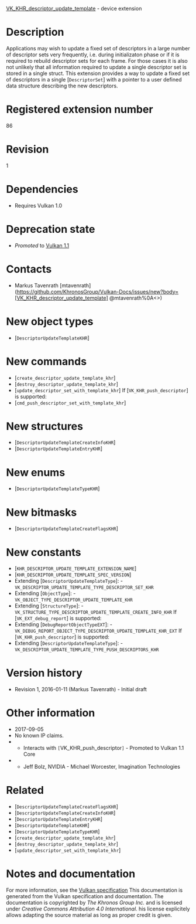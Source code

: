 [VK_KHR_descriptor_update_template](https://www.khronos.org/registry/vulkan/specs/1.3-extensions/man/html/VK_KHR_descriptor_update_template.html) - device extension

# Description
Applications may wish to update a fixed set of descriptors in a large number
of descriptor sets very frequently, i.e. during initializaton phase or if it
is required to rebuild descriptor sets for each frame.
For those cases it is also not unlikely that all information required to
update a single descriptor set is stored in a single struct.
This extension provides a way to update a fixed set of descriptors in a
single [`DescriptorSet`] with a pointer to a user defined data structure
describing the new descriptors.

# Registered extension number
86

# Revision
1

# Dependencies
- Requires Vulkan 1.0

# Deprecation state
- *Promoted* to [Vulkan 1.1](https://www.khronos.org/registry/vulkan/specs/1.3-extensions/html/vkspec.html#versions-1.1-promotions)

# Contacts
- Markus Tavenrath [mtavenrath](https://github.com/KhronosGroup/Vulkan-Docs/issues/new?body=[VK_KHR_descriptor_update_template] @mtavenrath%0A<<Here describe the issue or question you have about the VK_KHR_descriptor_update_template extension>>)

# New object types
- [`DescriptorUpdateTemplateKHR`]

# New commands
- [`create_descriptor_update_template_khr`]
- [`destroy_descriptor_update_template_khr`]
- [`update_descriptor_set_with_template_khr`]
If [`VK_KHR_push_descriptor`] is supported:
- [`cmd_push_descriptor_set_with_template_khr`]

# New structures
- [`DescriptorUpdateTemplateCreateInfoKHR`]
- [`DescriptorUpdateTemplateEntryKHR`]

# New enums
- [`DescriptorUpdateTemplateTypeKHR`]

# New bitmasks
- [`DescriptorUpdateTemplateCreateFlagsKHR`]

# New constants
- [`KHR_DESCRIPTOR_UPDATE_TEMPLATE_EXTENSION_NAME`]
- [`KHR_DESCRIPTOR_UPDATE_TEMPLATE_SPEC_VERSION`]
- Extending [`DescriptorUpdateTemplateType`]:  - `VK_DESCRIPTOR_UPDATE_TEMPLATE_TYPE_DESCRIPTOR_SET_KHR` 
- Extending [`ObjectType`]:  - `VK_OBJECT_TYPE_DESCRIPTOR_UPDATE_TEMPLATE_KHR` 
- Extending [`StructureType`]:  - `VK_STRUCTURE_TYPE_DESCRIPTOR_UPDATE_TEMPLATE_CREATE_INFO_KHR` 
If [`VK_EXT_debug_report`] is supported:
- Extending [`DebugReportObjectTypeEXT`]:  - `VK_DEBUG_REPORT_OBJECT_TYPE_DESCRIPTOR_UPDATE_TEMPLATE_KHR_EXT` 
If [`VK_KHR_push_descriptor`] is supported:
- Extending [`DescriptorUpdateTemplateType`]:  - `VK_DESCRIPTOR_UPDATE_TEMPLATE_TYPE_PUSH_DESCRIPTORS_KHR`

# Version history
- Revision 1, 2016-01-11 (Markus Tavenrath)  - Initial draft

# Other information
* 2017-09-05
* No known IP claims.
*   - Interacts with `[`VK_KHR_push_descriptor`]`  - Promoted to Vulkan 1.1 Core 
*   - Jeff Bolz, NVIDIA  - Michael Worcester, Imagination Technologies

# Related
- [`DescriptorUpdateTemplateCreateFlagsKHR`]
- [`DescriptorUpdateTemplateCreateInfoKHR`]
- [`DescriptorUpdateTemplateEntryKHR`]
- [`DescriptorUpdateTemplateKHR`]
- [`DescriptorUpdateTemplateTypeKHR`]
- [`create_descriptor_update_template_khr`]
- [`destroy_descriptor_update_template_khr`]
- [`update_descriptor_set_with_template_khr`]

# Notes and documentation
For more information, see the [Vulkan specification](https://www.khronos.org/registry/vulkan/specs/1.3-extensions/html/vkspec.html)
This documentation is generated from the Vulkan specification and documentation.
The documentation is copyrighted by *The Khronos Group Inc.* and is licensed under *Creative Commons Attribution 4.0 International*.
his license explicitely allows adapting the source material as long as proper credit is given.
        